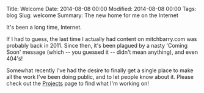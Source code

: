 Title: Welcome
Date: 2014-08-08 00:00
Modified: 2014-08-08 00:00
Tags: blog
Slug: welcome
Summary: The new home for me on the Internet

It's been a long time, Internet.

If I had to guess, the last time I actually had content on mitchbarry.com was probably back in 2011. Since then, it's been plagued by a nasty 'Coming Soon' message (which -- you guessed it -- didn't mean anything), and even 404's!

Somewhat recently I've had the desire to finally get a single place to make all the work I've been doing public, and to let people know about it. Please check out the [Projects](/category/projects.html) page to find what I'm working on!
